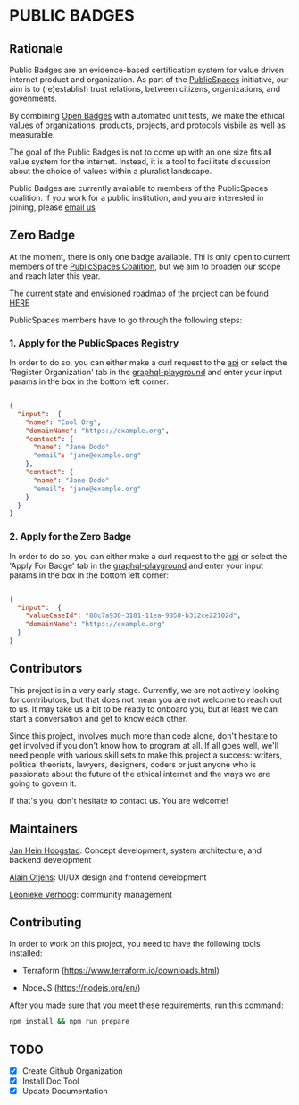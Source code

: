 # PUBLIC BADGES

## Rationale

Public Badges are an evidence-based certification system for value driven
internet product and organization. As part of the
[PublicSpaces](https://publicspaces.net) initiative, our aim is to (re)establish
trust relations, between citizens, organizations, and govenments.

By combining [Open Badges](https://openbadges.org/) with automated unit tests,
we make the ethical values of organizations, products, projects, and protocols
visbile as well as measurable.

The goal of the Public Badges is not to come up with an one size fits all value
system for the internet. Instead, it is a tool to facilitate discussion about
the choice of values within a pluralist landscape.

Public Badges are currently available to members of the PublicSpaces coalition. If
you work for a public institution, and you are interested in joining, please [email us]()


## Zero Badge

At the moment, there is only one badge available.
Thi is only open to current members of the
[PublicSpaces Coalition](https://publicspaces.net/the-coalition/),
but we aim to broaden our scope and reach later this year.

The current state and envisioned roadmap of the project can be found
[HERE](./state_of_the_project.md)

PublicSpaces members have to go through the following steps:

### 1. Apply for the PublicSpaces Registry

In order to do so, you can either make a curl request to the [api]() or select
the 'Register Organization' tab in the [graphql-playground]() and enter your input
params in the box in the bottom left corner:

```json

{
  "input":  {
    "name": "Cool Org",
    "domainName": "https://example.org",
    "contact": {
      "name": "Jane Dodo"
      "email": "jane@example.org"
    },
    "contact": {
      "name": "Jane Dodo"
      "email": "jane@example.org"
    }
  }
}

```

### 2. Apply for the Zero Badge

In order to do so, you can either make a curl request to the [api]() or select
the 'Apply For Badge' tab in the [graphql-playground]() and enter your input
params in the box in the bottom left corner:

```json

{
  "input":  {
    "valueCaseId": "88c7a930-3181-11ea-9858-b312ce22102d",
    "domainName": "https://example.org"
  }
}

```


## Contributors

This project is in a very early stage. Currently, we are not actively looking for
contributors, but that does not mean you are not welcome to reach out to us. It
may take us a bit to be ready to onboard you, but at least we can start a
conversation and get to know each other.

Since this project, involves much more than code alone, don't hesitate to get involved
if you don't know how to program at all. If all goes well, we'll need people with various
skill sets to make this project a success: writers, political theorists,
lawyers, designers, coders or just anyone who is passionate about the future of the ethical
internet and the ways we are going to govern it.

If that's you, don't hesitate to contact us. You are welcome!


## Maintainers

[Jan Hein Hoogstad](https://github.com/yeehaa123): Concept development, system architecture,
and backend development

[Alain Otjens](https://github.com/alain0): UI/UX design and frontend development

[Leonieke Verhoog](...): community management

## Contributing

In order to work on this project, you need to have the following tools
installed:

- Terraform (https://www.terraform.io/downloads.html)

- NodeJS (https://nodejs.org/en/)

After you made sure that you meet these requirements, run this command:

```bash
npm install && npm run prepare
```

## TODO

- [x] Create Github Organization
- [x] Install Doc Tool
- [x] Update Documentation
